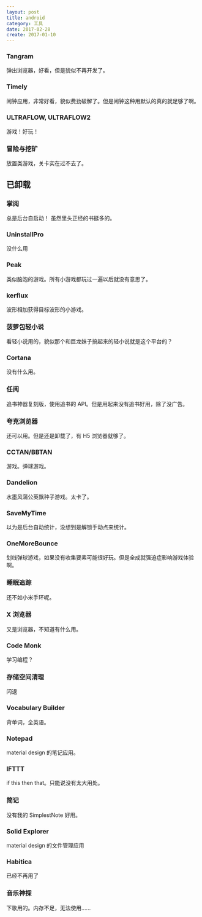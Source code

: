 ```yaml
---
layout: post
title: android
category: 工具
date: 2017-02-28
create: 2017-01-10
---
```


### Tangram
弹出浏览器，好看，但是貌似不再开发了。

### Timely
闹钟应用，非常好看，貌似费劲破解了。但是闹钟这种用默认的真的就足够了啊。

### ULTRAFLOW, ULTRAFLOW2
游戏！好玩！

### 冒险与挖矿
放置类游戏，关卡实在过不去了。

## 已卸载

### 掌阅
总是后台自启动！
虽然里头正经的书挺多的。

### UninstallPro
没什么用

### Peak
类似脑泡的游戏。所有小游戏都玩过一遍以后就没有意思了。

### kerflux
波形相加获得目标波形的小游戏。

### 菠萝包轻小说
看轻小说用的，貌似那个和巨龙妹子搞起来的轻小说就是这个平台的？

### Cortana
没有什么用。

### 任阅
追书神器复刻版，使用追书的 API。但是用起来没有追书好用，除了没广告。

### 夸克浏览器
还可以用。但是还是卸载了，有 H5 浏览器就够了。

### CCTAN/BBTAN
游戏。弹球游戏。

### Dandelion
水墨风蒲公英飘种子游戏。太卡了。

### SaveMyTime
以为是后台自动统计，没想到是解锁手动点来统计。

### OneMoreBounce
划线弹球游戏，如果没有收集要素可能很好玩。但是全成就强迫症影响游戏体验啊。

### 睡眠追踪
还不如小米手环呢。

### X 浏览器
又是浏览器，不知道有什么用。

### Code Monk
学习编程？

### 存储空间清理
闪退

### Vocabulary Builder
背单词，全英语。

### Notepad
material design 的笔记应用。

### IFTTT
if this then that。只能说没有太大用处。

### 简记
没有我的 SimplestNote 好用。

### Solid Explorer
material design 的文件管理应用

### Habitica
已经不再用了

### 音乐神探
下歌用的。内存不足，无法使用......
